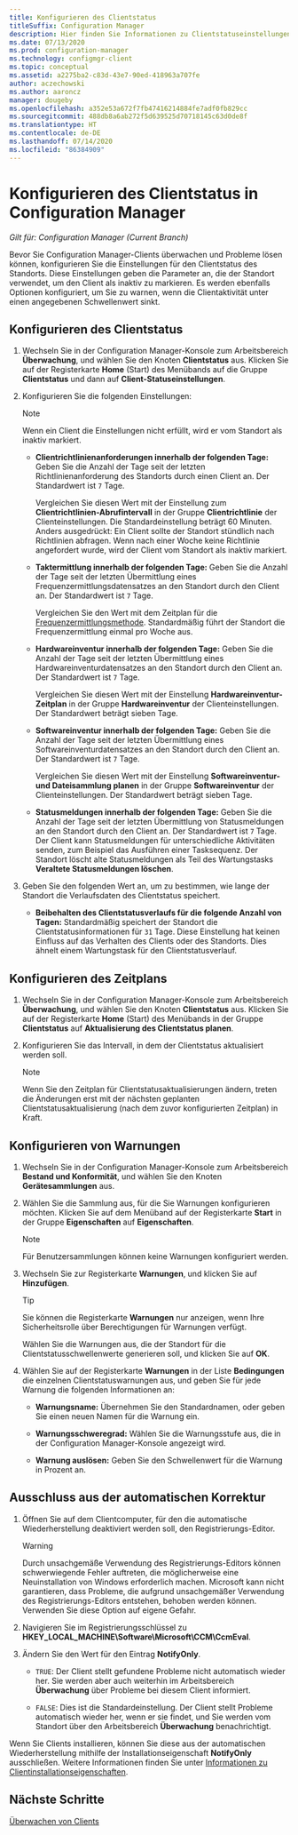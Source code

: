 ```yaml
---
title: Konfigurieren des Clientstatus
titleSuffix: Configuration Manager
description: Hier finden Sie Informationen zu Clientstatuseinstellungen in Configuration Manager.
ms.date: 07/13/2020
ms.prod: configuration-manager
ms.technology: configmgr-client
ms.topic: conceptual
ms.assetid: a2275ba2-c83d-43e7-90ed-418963a707fe
author: aczechowski
ms.author: aaroncz
manager: dougeby
ms.openlocfilehash: a352e53a672f7fb47416214884fe7adf0fb829cc
ms.sourcegitcommit: 488db8a6ab272f5d639525d70718145c63d0de8f
ms.translationtype: HT
ms.contentlocale: de-DE
ms.lasthandoff: 07/14/2020
ms.locfileid: "86384909"
---
```

# <a name="how-to-configure-client-status-in-configuration-manager"></a>Konfigurieren des Clientstatus in Configuration Manager

*Gilt für: Configuration Manager (Current Branch)*

Bevor Sie Configuration Manager-Clients überwachen und Probleme lösen können, konfigurieren Sie die Einstellungen für den Clientstatus des Standorts. Diese Einstellungen geben die Parameter an, die der Standort verwendet, um den Client als inaktiv zu markieren. Es werden ebenfalls Optionen konfiguriert, um Sie zu warnen, wenn die Clientaktivität unter einen angegebenen Schwellenwert sinkt.

## <a name="configure-client-status"></a>Konfigurieren des Clientstatus

1. Wechseln Sie in der Configuration Manager-Konsole zum Arbeitsbereich **Überwachung**, und wählen Sie den Knoten **Clientstatus** aus. Klicken Sie auf der Registerkarte **Home** (Start) des Menübands auf die Gruppe **Clientstatus** und dann auf **Client-Statuseinstellungen**.

1. Konfigurieren Sie die folgenden Einstellungen:

    > [!NOTE]
    > Wenn ein Client die Einstellungen nicht erfüllt, wird er vom Standort als inaktiv markiert.

    - **Clientrichtlinienanforderungen innerhalb der folgenden Tage:** Geben Sie die Anzahl der Tage seit der letzten Richtlinienanforderung des Standorts durch einen Client an. Der Standardwert ist `7` Tage.

      Vergleichen Sie diesen Wert mit der Einstellung zum **Clientrichtlinien-Abrufintervall** in der Gruppe **Clientrichtlinie** der Clienteinstellungen. Die Standardeinstellung beträgt 60 Minuten. Anders ausgedrückt: Ein Client sollte der Standort stündlich nach Richtlinien abfragen. Wenn nach einer Woche keine Richtlinie angefordert wurde, wird der Client vom Standort als inaktiv markiert.

    - **Taktermittlung innerhalb der folgenden Tage:** Geben Sie die Anzahl der Tage seit der letzten Übermittlung eines Frequenzermittlungsdatensatzes an den Standort durch den Client an. Der Standardwert ist `7` Tage.

      Vergleichen Sie den Wert mit dem Zeitplan für die [Frequenzermittlungsmethode](../../servers/deploy/configure/about-discovery-methods.md). Standardmäßig führt der Standort die Frequenzermittlung einmal pro Woche aus.

    - **Hardwareinventur innerhalb der folgenden Tage:** Geben Sie die Anzahl der Tage seit der letzten Übermittlung eines Hardwareinventurdatensatzes an den Standort durch den Client an. Der Standardwert ist `7` Tage.

      Vergleichen Sie diesen Wert mit der Einstellung **Hardwareinventur-Zeitplan** in der Gruppe **Hardwareinventur** der Clienteinstellungen. Der Standardwert beträgt sieben Tage.

    - **Softwareinventur innerhalb der folgenden Tage:** Geben Sie die Anzahl der Tage seit der letzten Übermittlung eines Softwareinventurdatensatzes an den Standort durch den Client an. Der Standardwert ist `7` Tage.

      Vergleichen Sie diesen Wert mit der Einstellung **Softwareinventur- und Dateisammlung planen** in der Gruppe **Softwareinventur** der Clienteinstellungen. Der Standardwert beträgt sieben Tage.

    - **Statusmeldungen innerhalb der folgenden Tage:** Geben Sie die Anzahl der Tage seit der letzten Übermittlung von Statusmeldungen an den Standort durch den Client an. Der Standardwert ist `7` Tage. Der Client kann Statusmeldungen für unterschiedliche Aktivitäten senden, zum Beispiel das Ausführen einer Tasksequenz. Der Standort löscht alte Statusmeldungen als Teil des Wartungstasks **Veraltete Statusmeldungen löschen**.

1. Geben Sie den folgenden Wert an, um zu bestimmen, wie lange der Standort die Verlaufsdaten des Clientstatus speichert.

    - **Beibehalten des Clientstatusverlaufs für die folgende Anzahl von Tagen:** Standardmäßig speichert der Standort die Clientstatusinformationen für `31` Tage. Diese Einstellung hat keinen Einfluss auf das Verhalten des Clients oder des Standorts. Dies ähnelt einem Wartungstask für den Clientstatusverlauf.

## <a name="configure-the-schedule"></a>Konfigurieren des Zeitplans

1. Wechseln Sie in der Configuration Manager-Konsole zum Arbeitsbereich **Überwachung**, und wählen Sie den Knoten **Clientstatus** aus. Klicken Sie auf der Registerkarte **Home** (Start) des Menübands in der Gruppe **Clientstatus** auf **Aktualisierung des Clientstatus planen**.

1. Konfigurieren Sie das Intervall, in dem der Clientstatus aktualisiert werden soll.

    > [!NOTE]
    > Wenn Sie den Zeitplan für Clientstatusaktualisierungen ändern, treten die Änderungen erst mit der nächsten geplanten Clientstatusaktualisierung (nach dem zuvor konfigurierten Zeitplan) in Kraft.

## <a name="configure-alerts"></a>Konfigurieren von Warnungen

1. Wechseln Sie in der Configuration Manager-Konsole zum Arbeitsbereich **Bestand und Konformität**, und wählen Sie den Knoten **Gerätesammlungen** aus.

1. Wählen Sie die Sammlung aus, für die Sie Warnungen konfigurieren möchten. Klicken Sie auf dem Menüband auf der Registerkarte **Start** in der Gruppe **Eigenschaften** auf **Eigenschaften**.

    > [!NOTE]
    > Für Benutzersammlungen können keine Warnungen konfiguriert werden.

1. Wechseln Sie zur Registerkarte **Warnungen**, und klicken Sie auf **Hinzufügen**.

   > [!TIP]
   > Sie können die Registerkarte **Warnungen** nur anzeigen, wenn Ihre Sicherheitsrolle über Berechtigungen für Warnungen verfügt.

    Wählen Sie die Warnungen aus, die der Standort für die Clientstatusschwellenwerte generieren soll, und klicken Sie auf **OK**.

1. Wählen Sie auf der Registerkarte **Warnungen** in der Liste **Bedingungen** die einzelnen Clientstatuswarnungen aus, und geben Sie für jede Warnung die folgenden Informationen an:

    - **Warnungsname:** Übernehmen Sie den Standardnamen, oder geben Sie einen neuen Namen für die Warnung ein.

    - **Warnungsschweregrad:** Wählen Sie die Warnungsstufe aus, die in der Configuration Manager-Konsole angezeigt wird.

    - **Warnung auslösen:** Geben Sie den Schwellenwert für die Warnung in Prozent an.

## <a name="automatic-remediation-exclusion"></a>Ausschluss aus der automatischen Korrektur

1. Öffnen Sie auf dem Clientcomputer, für den die automatische Wiederherstellung deaktiviert werden soll, den Registrierungs-Editor.

    > [!WARNING]
    > Durch unsachgemäße Verwendung des Registrierungs-Editors können schwerwiegende Fehler auftreten, die möglicherweise eine Neuinstallation von Windows erforderlich machen. Microsoft kann nicht garantieren, dass Probleme, die aufgrund unsachgemäßer Verwendung des Registrierungs-Editors entstehen, behoben werden können. Verwenden Sie diese Option auf eigene Gefahr.

1. Navigieren Sie im Registrierungsschlüssel zu **HKEY_LOCAL_MACHINE\Software\Microsoft\CCM\CcmEval**.

1. Ändern Sie den Wert für den Eintrag **NotifyOnly**.

    - `TRUE`: Der Client stellt gefundene Probleme nicht automatisch wieder her. Sie werden aber auch weiterhin im Arbeitsbereich **Überwachung** über Probleme bei diesem Client informiert.

    - `FALSE`: Dies ist die Standardeinstellung. Der Client stellt Probleme automatisch wieder her, wenn er sie findet, und Sie werden vom Standort über den Arbeitsbereich **Überwachung** benachrichtigt.

Wenn Sie Clients installieren, können Sie diese aus der automatischen Wiederherstellung mithilfe der Installationseigenschaft **NotifyOnly** ausschließen. Weitere Informationen finden Sie unter [Informationen zu Clientinstallationseigenschaften](about-client-installation-properties.md).

## <a name="next-steps"></a>Nächste Schritte

[Überwachen von Clients](../manage/monitor-clients.md)
